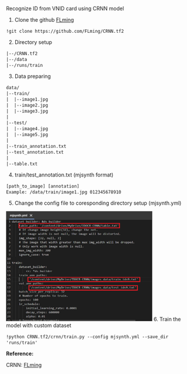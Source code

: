 Recognize ID from VNID card using CRNN model

1. Clone the github [FLming](https://github.com/FLming/CRNN.tf2)

```
!git clone https://github.com/FLming/CRNN.tf2
```
2. Directory setup
```
|--/CRNN.tf2
|--/data
|--/runs/train
```

3. Data preparing

```
data/
|--train/
|  |--image1.jpg
|  |--image2.jpg
|  |--image3.jpg
|
|--test/
|  |--image4.jpg
|  |--image5.jpg
|
|--train_annotation.txt
|--test_annotation.txt
|
|--table.txt
```

4. train/test_annotation.txt (mjsynth format)
```
[path_to_image] [annotation]
Example: /data/train/image1.jpg 012345678910
```

5. Change the config file to coresponding directory setup (mjsynth.yml)
 <img src="https://github.com/nguyenhaphan1/ID-recognition-with-CRNN-/blob/main/mjsynth.png" alt="mjsynth" width="400" height="300">
6. Train the model with custom dataset
 
```
!python CRNN.tf2/crnn/train.py --config mjsynth.yml --save_dir 'runs/train'
```

**Reference:**

CRNN: [FLming](https://github.com/FLming/CRNN.tf2)

